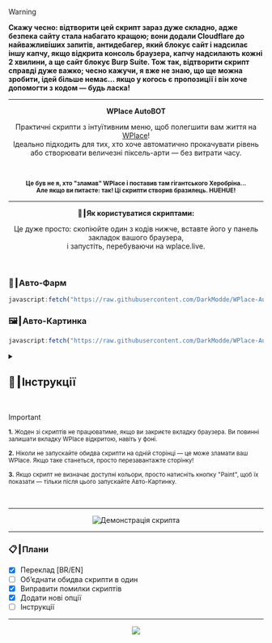<!-- > [!IMPORTANT]  -->
<!-- > **Якщо ви з Америки або іншої країни, не хвилюйтеся: скрипти визначають ваше місцезнаходження та автоматично перекладуться.**  -->


> [!WARNING]
> **Скажу чесно: відтворити цей скрипт зараз дуже складно, адже безпека сайту стала набагато кращою; вони додали Cloudflare до найважливіших запитів, антидебагер, який блокує сайт і надсилає іншу капчу, якщо відкрита консоль браузера, капчу надсилають кожні 2 хвилини, а ще сайт блокує Burp Suite. Тож так, відтворити скрипт справді дуже важко; чесно кажучи, я вже не знаю, що ще можна зробити, ідей більше немає… якщо у когось є пропозиції і він хоче допомогти з кодом — будь ласка!**

---

<p align="center"><strong>WPlace AutoBOT</strong></p>

<p align="center">
  Практичні скрипти з інтуїтивним меню, щоб полегшити вам життя на <a href="https://wplace.live" target="_blank">WPlace</a>!<br>
  Ідеально підходить для тих, хто хоче автоматично прокачувати рівень або створювати величезні піксель-арти — без витрати часу.
</p>

<br>

<p align="center">
  <sub><strong>Це був не я, хто "зламав" WPlace і поставив там гігантського Херобріна...<br>
  Але якщо ви питаєте: так! Ці скрипти створив бразилець. HUEHUE!</strong></sub>
</p>

---

<p align="center"><strong>🚀┃Як користуватися скриптами:</strong></p>

<p align="center">
  Це дуже просто: скопіюйте один з кодів нижче, вставте його у панель закладок вашого браузера,<br>
  і запустіть, перебуваючи на wplace.live.
</p>

<br>

### 🎯┃Авто-Фарм

```js
javascript:fetch("https://raw.githubusercontent.com/DarkModde/WPlace-AutoBOT/refs/heads/main/Auto-Farm.js").then(t=>t.text()).then(eval);
```

### 🖼️┃Авто-Картинка

```js
javascript:fetch("https://raw.githubusercontent.com/DarkModde/WPlace-AutoBOT/refs/heads/main/Auto-Image.js").then(t=>t.text()).then(eval);
```

<details>
  <summary><h2>📖┃Інструкції</h2></summary>

---

![Частина 1](https://i.imgur.com/yneG5if.png)

---

![Частина 2](https://i.imgur.com/ZRpU0wZ.png)

---

![Частина 3](https://i.imgur.com/lfjfcEw.png)

</details>


<br>

> [!IMPORTANT]
> <p><sub><strong>1.</strong> Жоден зі скриптів не працюватиме, якщо ви закриєте вкладку браузера. Ви повинні залишати вкладку WPlace відкритою, навіть у фоні.</sub></p>
> <p><sub><strong>2.</strong> Ніколи не запускайте обидва скрипти на одній сторінці — це може зламати ваш WPlace. Якщо таке станеться, просто перезавантажте сторінку!</sub></p>
> <p><sub><strong>3.</strong> Якщо скрипт не визначає доступні кольори, просто натисніть кнопку "Paint", щоб їх показати — тільки після цього запускайте Авто-Картинку.</sub></p>

<br>

---

<p align="center">
  <img src="https://i.imgur.com/VbHh9jI.png" alt="Демонстрація скрипта"/>
</p>

---

### 📋┃Плани

- [x] Переклад [BR/EN]  
- [ ] Об’єднати обидва скрипти в один  
- [x] Виправити помилки скриптів  
- [x] Додати нові опції
- [ ] Інструкції

---

<p align="center">
  <a href="#"><img src="https://komarev.com/ghpvc/?username=WPlace-AutoBOT&style=for-the-badge&label=Перегляди:&color=gray"/></a>
</p>
